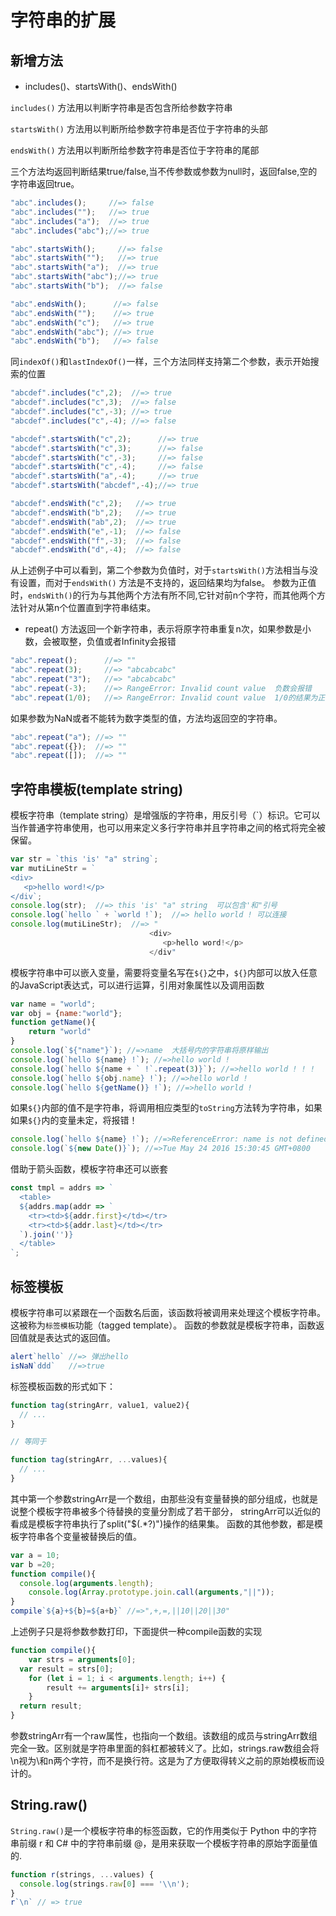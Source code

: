 # 字符串的扩展

## 新增方法

* includes()、startsWith()、endsWith()

`includes()` 方法用以判断字符串是否包含所给参数字符串

`startsWith()` 方法用以判断所给参数字符串是否位于字符串的头部

`endsWith()` 方法用以判断所给参数字符串是否位于字符串的尾部

三个方法均返回判断结果true/false,当不传参数或参数为null时，返回false,空的字符串返回true。

```javascript
"abc".includes();     //=> false
"abc".includes("");   //=> true
"abc".includes("a");  //=> true
"abc".includes("abc");//=> true

"abc".startsWith();     //=> false
"abc".startsWith("");   //=> true
"abc".startsWith("a");  //=> true
"abc".startsWith("abc");//=> true
"abc".startsWith("b");  //=> false

"abc".endsWith();      //=> false
"abc".endsWith("");    //=> true
"abc".endsWith("c");   //=> true
"abc".endsWith("abc"); //=> true
"abc".endsWith("b");   //=> false
```
同`indexOf()`和`lastIndexOf()`一样，三个方法同样支持第二个参数，表示开始搜索的位置
```javascript
"abcdef".includes("c",2);  //=> true
"abcdef".includes("c",3);  //=> false
"abcdef".includes("c",-3); //=> true
"abcdef".includes("c",-4); //=> false

"abcdef".startsWith("c",2);      //=> true
"abcdef".startsWith("c",3);      //=> false
"abcdef".startsWith("c",-3);     //=> false
"abcdef".startsWith("c",-4);     //=> false
"abcdef".startsWith("a",-4);     //=> true
"abcdef".startsWith("abcdef",-4);//=> true

"abcdef".endsWith("c",2);   //=> true
"abcdef".endsWith("b",2);   //=> true
"abcdef".endsWith("ab",2);  //=> true
"abcdef".endsWith("e",-1);  //=> false
"abcdef".endsWith("f",-3);  //=> false
"abcdef".endsWith("d",-4);  //=> false
```
从上述例子中可以看到，第二个参数为负值时，对于`startsWith()`方法相当与没有设置，而对于`endsWith()` 方法是不支持的，返回结果均为false。
参数为正值时，`endsWith()`的行为与其他两个方法有所不同,它针对前n个字符，而其他两个方法针对从第n个位置直到字符串结束。

* repeat()
方法返回一个新字符串，表示将原字符串重复n次，如果参数是小数，会被取整，负值或者Infinity会报错
```javascript
"abc".repeat();      //=> ""
"abc".repeat(3);     //=> "abcabcabc"
"abc".repeat("3");   //=> "abcabcabc"
"abc".repeat(-3);    //=> RangeError: Invalid count value  负数会报错
"abc".repeat(1/0);   //=> RangeError: Invalid count value  1/0的结果为正无穷大(Infinity)
```
如果参数为NaN或者不能转为数字类型的值，方法均返回空的字符串。
```javascript
"abc".repeat("a"); //=> ""
"abc".repeat({});  //=> ""
"abc".repeat([]);  //=> ""
```

## 字符串模板(template string)
模板字符串（template string）是增强版的字符串，用反引号（`）标识。它可以当作普通字符串使用，也可以用来定义多行字符串并且字符串之间的格式将完全被保留。

```javascript
var str = `this 'is' "a" string`;
var mutiLineStr = `
<div>
   <p>hello word!</p>                
</div`;
console.log(str);  //=> this 'is' "a" string  可以包含'和"引号
console.log(`hello ` + `world !`);  //=> hello world ! 可以连接
console.log(mutiLineStr);  //=> "
                               <div>
                                  <p>hello word!</p>                
                               </div"
```
模板字符串中可以嵌入变量，需要将变量名写在`${}`之中，`${}`内部可以放入任意的JavaScript表达式，可以进行运算，引用对象属性以及调用函数

```javascript
var name = "world";
var obj = {name:"world"};
function getName(){
    return "world"
}
console.log(`${"name"}`); //=>name  大括号内的字符串将原样输出
console.log(`hello ${name} !`); //=>hello world !
console.log(`hello ${name + ` !`.repeat(3)}`); //=>hello world ! ! !
console.log(`hello ${obj.name} !`); //=>hello world !
console.log(`hello ${getName()} !`); //=>hello world !
```
如果`${}`内部的值不是字符串，将调用相应类型的`toString`方法转为字符串，如果如果`${}`内的变量未定，将报错！

```javascript
console.log(`hello ${name} !`); //=>ReferenceError: name is not defined
console.log(`${new Date()}`); //=>Tue May 24 2016 15:30:45 GMT+0800
```
借助于箭头函数，模板字符串还可以嵌套
```javascript
const tmpl = addrs => `
  <table>
  ${addrs.map(addr => `
    <tr><td>${addr.first}</td></tr>
    <tr><td>${addr.last}</td></tr>
  `).join('')}
  </table>
`;
```

## 标签模板
模板字符串可以紧跟在一个函数名后面，该函数将被调用来处理这个模板字符串。这被称为`标签模板`功能（tagged template）。
函数的参数就是模板字符串，函数返回值就是表达式的返回值。
```javascript
alert`hello` //=> 弹出hello
isNaN`ddd`   //=>true
```
标签模板函数的形式如下：
```javascript
function tag(stringArr, value1, value2){
  // ...
}

// 等同于

function tag(stringArr, ...values){
  // ...
}
```
其中第一个参数stringArr是一个数组，由那些没有变量替换的部分组成，也就是说整个模板字符串被多个待替换的变量分割成了若干部分，
stringArr可以近似的看成是模板字符串执行了split("$(.*?)")操作的结果集。
函数的其他参数，都是模板字符串各个变量被替换后的值。
```javascript
var a = 10;
var b =20;
function compile(){
  console.log(arguments.length);
    console.log(Array.prototype.join.call(arguments,"||"));
}
compile`${a}+${b}=${a+b}` //=>",+,=,||10||20||30"
```
上述例子只是将参数参数打印，下面提供一种compile函数的实现
```javascript
function compile(){
    var strs = arguments[0];
  var result = strs[0];
    for (let i = 1; i < arguments.length; i++) {
        result += arguments[i]+ strs[i];  
    }
  return result;
}
```
参数stringArr有一个raw属性，也指向一个数组。该数组的成员与stringArr数组完全一致。区别就是字符串里面的斜杠都被转义了。比如，strings.raw数组会将\n视为\和n两个字符，而不是换行符。这是为了方便取得转义之前的原始模板而设计的。

## String.raw()
`String.raw()`是一个模板字符串的标签函数，它的作用类似于 Python 中的字符串前缀 r 和 C# 中的字符串前缀 @，是用来获取一个模板字符串的原始字面量值的.
```javascript
function r(strings, ...values) {
  console.log(strings.raw[0] === '\\n');
}
r`\n` // => true
```
